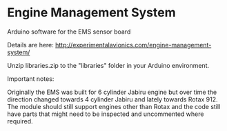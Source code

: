 # Engine Management System

Arduino software for the EMS sensor board

Details are here: http://experimentalavionics.com/engine-management-system/

Unzip libraries.zip to the "libraries" folder in your Arduino environment.

Important notes:

Originally the EMS was built for 6 cylinder Jabiru engine but over time the direction changed towards 4 cylinder Jabiru and lately towards Rotax 912. The module should still support engines other than Rotax and the code still have parts that might need to be inspected and uncommented where required. 

